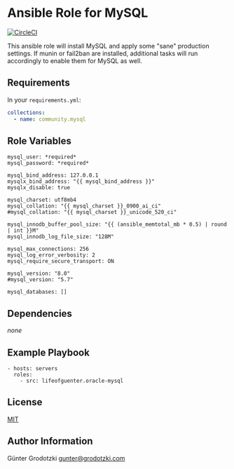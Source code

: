 # Ansible Role for MySQL

[![CircleCI](https://circleci.com/gh/lifeofguenter/ansible-role-mysql/tree/main.svg?style=svg)](https://circleci.com/gh/lifeofguenter/ansible-role-mysql/tree/main)

This ansible role will install MySQL and apply some "sane" production settings.
If munin or fail2ban are installed, additional tasks will run accordingly to
enable them for MySQL as well.

## Requirements

In your `requirements.yml`:

```yaml
collections:
  - name: community.mysql
```

## Role Variables

```
mysql_user: *required*
mysql_password: *required*

mysql_bind_address: 127.0.0.1
mysqlx_bind_address: "{{ mysql_bind_address }}"
mysqlx_disable: true

mysql_charset: utf8mb4
mysql_collation: "{{ mysql_charset }}_0900_ai_ci"
#mysql_collation: "{{ mysql_charset }}_unicode_520_ci"

mysql_innodb_buffer_pool_size: "{{ (ansible_memtotal_mb * 0.5) | round | int }}M"
mysql_innodb_log_file_size: "128M"

mysql_max_connections: 256
mysql_log_error_verbosity: 2
mysql_require_secure_transport: ON

mysql_version: "8.0"
#mysql_version: "5.7"

mysql_databases: []
```

## Dependencies

_none_

## Example Playbook

```
- hosts: servers
  roles:
    - src: lifeofguenter.oracle-mysql
```

## License

[MIT](LICENSE)

## Author Information

Günter Grodotzki <gunter@grodotzki.com>
